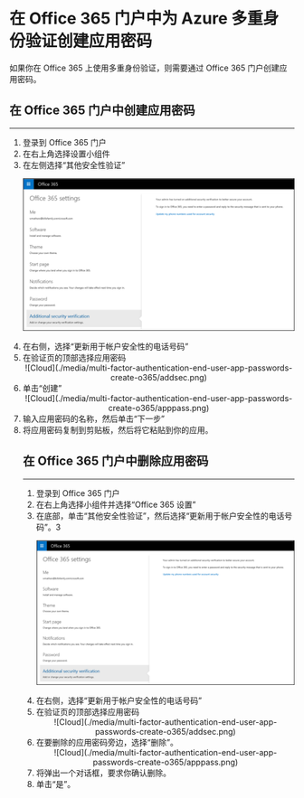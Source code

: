 <properties 
	pageTitle="在 Office 365 门户中为 Azure Multi-Factor Authentication 创建应用密码" 
	description="本页说明用户如何在 Office 365 门户中创建更多的应用密码。" 
	services="multi-factor-authentication" 
	documentationCenter="" 
	authors="billmath" 
	manager="terrylan" 
	editor="bryanla"/>

<tags 
	ms.service="multi-factor-authentication" 
	ms.date="11/19/2015" 
	wacn.date="01/14/2016"/>

# 在 Office 365 门户中为 Azure 多重身份验证创建应用密码

如果你在 Office 365 上使用多重身份验证，则需要通过 Office 365 门户创建应用密码。

## 在 Office 365 门户中创建应用密码
--------------------------------------------------------------------------------

<ol>
<li>登录到 Office 365 门户</li>
<li>在右上角选择设置小组件</li>
<li>在左侧选择“其他安全性验证”</li>

![云](./media/multi-factor-authentication-end-user-app-passwords-create-o365/security.png)

<li>在右侧，选择“更新用于帐户安全性的电话号码”</li>
<li>在验证页的顶部选择应用密码</li>

<center>![Cloud](./media/multi-factor-authentication-end-user-app-passwords-create-o365/addsec.png)</center>

<li>单击“创建”</li>


<center>![Cloud](./media/multi-factor-authentication-end-user-app-passwords-create-o365/apppass.png)</center>

<li>输入应用密码的名称，然后单击“下一步”</li>
<li>将应用密码复制到剪贴板，然后将它粘贴到你的应用。</li>



## 在 Office 365 门户中删除应用密码
--------------------------------------------------------------------------------

<ol>
<li>登录到 Office 365 门户</li>
<li>在右上角选择小组件并选择“Office 365 设置”</li>
<li>在底部，单击“其他安全性验证”，然后选择“更新用于帐户安全性的电话号码”。3</li>

![云](./media/multi-factor-authentication-end-user-app-passwords-create-o365/security.png)

<li>在右侧，选择“更新用于帐户安全性的电话号码”</li>
<li>在验证页的顶部选择应用密码</li>

<center>![Cloud](./media/multi-factor-authentication-end-user-app-passwords-create-o365/addsec.png)</center>

<li>在要删除的应用密码旁边，选择“删除”。</li>


<center>![Cloud](./media/multi-factor-authentication-end-user-app-passwords-create-o365/apppass.png)</center>

<li>将弹出一个对话框，要求你确认删除。</li>
<li>单击“是”。</li>

<!---HONumber=Mooncake_0104_2016-->